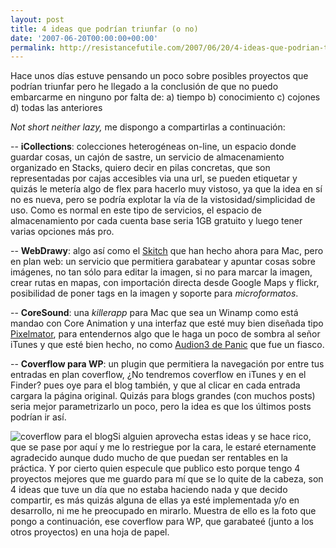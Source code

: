 ```yaml
---
layout: post
title: 4 ideas que podrían triunfar (o no)
date: '2007-06-20T00:00:00+00:00'
permalink: http://resistancefutile.com/2007/06/20/4-ideas-que-podrian-triunfar-o-no/
---
```

Hace unos días estuve pensando un poco sobre posibles proyectos que podrían triunfar pero he llegado a la conclusión de que no puedo embarcarme en ninguno por falta de:
a) tiempo 
b) conocimiento
c) cojones
d) todas las anteriores

<em>Not short neither lazy,</em> me dispongo a compartirlas a continuación:

-- <strong>iCollections</strong>: colecciones heterogéneas on-line, un espacio donde guardar cosas, un cajón de sastre, un servicio de almacenamiento organizado en Stacks, quiero decir en pilas concretas, que son representadas por cajas accesibles via una url, se pueden etiquetar y quizás le metería algo de flex para hacerlo muy vistoso, ya que la idea en sí no es nueva, pero se podría explotar la vía de la vistosidad/simplicidad de uso. Como es normal en este tipo de servicios, el espacio de almacenamiento por cada cuenta base seria 1GB gratuito y luego tener varias opciones más pro.

-- <strong>WebDrawy</strong>: algo así como el <a href="http://myskitch.com/">Skitch</a> que han hecho ahora para Mac, pero en plan web: un servicio que permitiera garabatear y apuntar cosas sobre imágenes, no tan sólo para editar la imagen, si no para marcar la imagen, crear rutas en mapas, con importación directa desde Google Maps y flickr, posibilidad de poner tags en la imagen y soporte para <em>microformatos</em>.

-- <strong>CoreSound</strong>: una <em>killerapp</em> para Mac que sea un Winamp como está mandao con Core Animation y una interfaz que esté muy bien diseñada tipo <a href="http://www.pixelmator.com/">Pixelmator</a>, para entendernos algo que le haga un poco de sombra al señor iTunes y que esté bien hecho, no como <a href="http://www.panic.com/audion/">Audion3 de Panic</a> que fue un fiasco.

-- <strong>Coverflow para WP</strong>: un plugin que permitiera la navegación por entre tus entradas en plan coverflow, ¿No tendremos coverflow en iTunes y en el Finder? pues oye para el blog también, y que al clicar en cada entrada cargara la página original. Quizás para blogs grandes (con muchos posts) seria mejor parametrizarlo un poco, pero la idea es que los últimos posts podrían ir así.

<img src="http://resistancefutile.com/wp-content/picture010.jpg" class="derecha_borde" alt="coverflow para el blog"/>Si alguien aprovecha estas ideas y se hace rico, que se pase por aquí y me lo restriegue por la cara, le estaré eternamente agradecido aunque dudo mucho de que puedan ser rentables en la práctica. Y por cierto quien especule que publico esto porque tengo 4 proyectos mejores que me guardo para mí que se lo quite de la cabeza, son 4 ideas que tuve un día que no estaba haciendo nada y que decido compartir, es más quizás alguna de ellas ya esté implementada y/o en desarrollo, ni me he preocupado en mirarlo. Muestra de ello es la foto que pongo a continuación, ese coverflow para WP, que garabateé (junto a los otros proyectos) en una hoja de papel.

